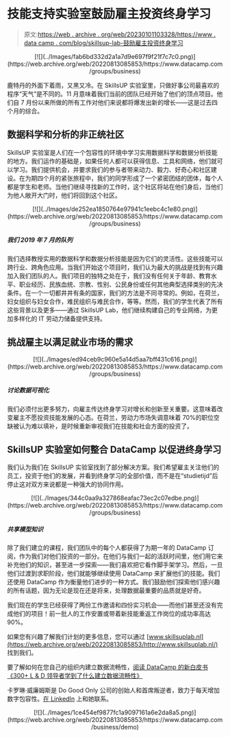 # 技能支持实验室鼓励雇主投资终身学习

> 原文:[https://web . archive . org/web/20230101103328/https://www . data camp . com/blog/skillsup-lab-鼓励雇主投资终身学习](https://web.archive.org/web/20230101103328/https://www.datacamp.com/blog/skillsup-lab-encourages-employers-to-invest-in-lifelong-learning)

<center>[![](../Images/fab6bd332d2a1a7d9e697f9f21f7c7c0.png)](https://web.archive.org/web/20220813085853/https://www.datacamp.com/groups/business)</center>

鹿特丹的外面下着雨，又黑又冷。在 SkillsUP 实验室里，只做好事公司最喜欢的程序“天气”是不同的。11 月意味着我们当前的团队已经开始了他们的顶点项目。他们自 7 月份以来所做的所有工作对他们来说都将爆发出新的增长——这是过去四个月的综合。

## 数据科学和分析的非正统社区

SkillsUP 实验室是人们在一个包容性的环境中学习实用数据科学和数据分析技能的地方。我们运作的基础是，如果任何人都可以获得信息、工具和网络，他们就可以学习。我们提供机会，并要求我们的参与者带来动力、毅力、好奇心和社区建设。在为期四个月的紧张旅程中，我们的同学形成了一个紧密团结的团体，每个人都是学生和老师。当他们继续寻找新的工作时，这个社区将站在他们身后，当他们为他人敞开大门时，他们将回到这个社区。

<center>[![](../Images/de252ea1850764e97941c1eebc4c1e80.png)](https://web.archive.org/web/20220813085853/https://www.datacamp.com/groups/business)</center>

##### 我们 2019 年 7 月的队列

我们选择教授实用的数据科学和数据分析技能是因为它们的灵活性。这些技能可以跨行业、跨角色应用。当我们开始这个项目时，我们认为最大的挑战是找到有兴趣加入我们团队的人。我们项目的独特之处在于，我们没有任何关于年龄、教育水平、职业经历、民族血统、宗教、性别、公民身份或任何其他典型选择类别的先决条件。在一个一切都井井有条的国家，我们的方法是不同寻常的。例如，在荷兰，妇女组织与妇女合作，难民组织与难民合作，等等。然而，我们的学生代表了所有这些背景以及更多——通过 SkillsUP Lab，他们继续构建自己的专业网络，为更加多样化的 IT 劳动力储备提供支持。

## 挑战雇主以满足就业市场的需求

<center>[![](../Images/ed94ceb9c960e5a14d5aa7bff431c616.png)](https://web.archive.org/web/20220813085853/https://www.datacamp.com/groups/business)</center>

##### 讨论数据可视化

我们必须付出更多努力，向雇主传达终身学习对增长和创新至关重要。这意味着改变雇主不愿投资技能发展的心态。在荷兰，劳动力市场失调意味着 70%的职位空缺被认为难以填补，是时候重新审视我们在技能和社会方面的投资了。

## SkillsUP 实验室如何整合 DataCamp 以促进终身学习

我们认为我们在 SkillsUP 实验室找到了部分解决方案。我们希望雇主关注他们的员工，投资于他们的发展，并看到终身学习的全部价值，而不是在“studietijd”后停止这对双方来说都是一种强大的协同作用。

<center>[![](../Images/344c0aa9a327868eafac73ec2c07edbe.png)](https://web.archive.org/web/20220813085853/https://www.datacamp.com/groups/business)</center>

##### 共享模型知识

除了我们建立的课程，我们团队中的每个人都获得了为期一年的 DataCamp 订阅，作为我们对他们投资的一部分。在他们与我们一起的活跃时间里，他们用它来补充他们的知识，甚至进一步探索——我们喜欢把它看作脚手架学习。然后，一旦他们过渡到求职阶段，他们就能够继续使用 DataCamp 来扩展他们的技能。我们还使用 DataCamp 作为衡量他们进步的一种方式。我们鼓励他们探索他们感兴趣的所有话题，因为无论是现在还是将来，处理数据最重要的品质就是好奇。

我们现在的学生已经获得了两份工作邀请和四份实习机会——而他们甚至还没有完成他们的项目！前一批人的工作安置或带着新技能重返工作岗位的成功率高达 90%。

如果您有兴趣了解我们计划的更多信息，您可以通过 [www.skillsuplab.nl](https://web.archive.org/web/20220813085853/http://www.skillsuplab.nl/) 找到我们。

要了解如何在您自己的组织内建立数据流畅性，[阅读 DataCamp 的新白皮书《300+ L & D 领导者学到了什么建立数据流畅性》](https://web.archive.org/web/20220813085853/https://www.datacamp.com/resources/whitepapers/what-300-l-and-d-leaders-have-learned-about-data-fluency)

卡罗琳·威廉姆斯是 Do Good Only 公司的创始人和首席叛逆者，致力于每天增加数字包容性。[在 LinkedIn](https://web.archive.org/web/20220813085853/https://www.linkedin.com/in/cf-williams/) 上和她联系。

<center>[![](../Images/1ce454ef9877fc1a9097161a6e2da8a5.png)](https://web.archive.org/web/20220813085853/https://www.datacamp.com/business/demo)</center>